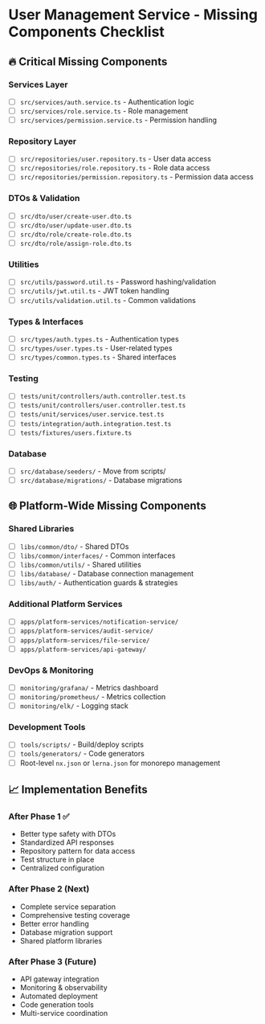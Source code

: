 # User Management Service - Missing Components Checklist

## 🔥 Critical Missing Components

### Services Layer
- [ ] `src/services/auth.service.ts` - Authentication logic
- [ ] `src/services/role.service.ts` - Role management
- [ ] `src/services/permission.service.ts` - Permission handling

### Repository Layer  
- [ ] `src/repositories/user.repository.ts` - User data access
- [ ] `src/repositories/role.repository.ts` - Role data access
- [ ] `src/repositories/permission.repository.ts` - Permission data access

### DTOs & Validation
- [ ] `src/dto/user/create-user.dto.ts`
- [ ] `src/dto/user/update-user.dto.ts` 
- [ ] `src/dto/role/create-role.dto.ts`
- [ ] `src/dto/role/assign-role.dto.ts`

### Utilities
- [ ] `src/utils/password.util.ts` - Password hashing/validation
- [ ] `src/utils/jwt.util.ts` - JWT token handling
- [ ] `src/utils/validation.util.ts` - Common validations

### Types & Interfaces
- [ ] `src/types/auth.types.ts` - Authentication types
- [ ] `src/types/user.types.ts` - User-related types
- [ ] `src/types/common.types.ts` - Shared interfaces

### Testing
- [ ] `tests/unit/controllers/auth.controller.test.ts`
- [ ] `tests/unit/controllers/user.controller.test.ts`
- [ ] `tests/unit/services/user.service.test.ts`
- [ ] `tests/integration/auth.integration.test.ts`
- [ ] `tests/fixtures/users.fixture.ts`

### Database
- [ ] `src/database/seeders/` - Move from scripts/
- [ ] `src/database/migrations/` - Database migrations

## 🌐 Platform-Wide Missing Components

### Shared Libraries
- [ ] `libs/common/dto/` - Shared DTOs
- [ ] `libs/common/interfaces/` - Common interfaces  
- [ ] `libs/common/utils/` - Shared utilities
- [ ] `libs/database/` - Database connection management
- [ ] `libs/auth/` - Authentication guards & strategies

### Additional Platform Services
- [ ] `apps/platform-services/notification-service/`
- [ ] `apps/platform-services/audit-service/`
- [ ] `apps/platform-services/file-service/` 
- [ ] `apps/platform-services/api-gateway/`

### DevOps & Monitoring
- [ ] `monitoring/grafana/` - Metrics dashboard
- [ ] `monitoring/prometheus/` - Metrics collection
- [ ] `monitoring/elk/` - Logging stack

### Development Tools
- [ ] `tools/scripts/` - Build/deploy scripts
- [ ] `tools/generators/` - Code generators
- [ ] Root-level `nx.json` or `lerna.json` for monorepo management

## 📈 Implementation Benefits

### After Phase 1 ✅
- Better type safety with DTOs
- Standardized API responses  
- Repository pattern for data access
- Test structure in place
- Centralized configuration

### After Phase 2 (Next)
- Complete service separation
- Comprehensive testing coverage
- Better error handling
- Database migration support
- Shared platform libraries

### After Phase 3 (Future)
- API gateway integration
- Monitoring & observability
- Automated deployment
- Code generation tools
- Multi-service coordination
